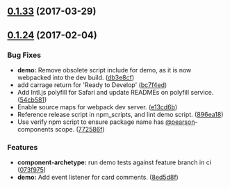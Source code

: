 <a name="0.1.33"></a>
## [0.1.33](https://github.com/Pearson-Higher-Ed/compare/v0.1.24...v0.1.33) (2017-03-29)



<a name="0.1.24"></a>
## [0.1.24](https://github.com/Pearson-Higher-Ed/compare/896ea18...v0.1.24) (2017-02-04)


### Bug Fixes

* **demo:** Remove obsolete script include for demo, as it is now webpacked into the dev build. ([db3e8cf](https://github.com/Pearson-Higher-Ed/commit/db3e8cf))
* add carrage return for 'Ready to Develop' ([bc7f4ed](https://github.com/Pearson-Higher-Ed/commit/bc7f4ed))
* Add Intl.js polyfill for Safari and update READMEs on polyfill service. ([54cb581](https://github.com/Pearson-Higher-Ed/commit/54cb581))
* Enable source maps for webpack dev server. ([e13cd6b](https://github.com/Pearson-Higher-Ed/commit/e13cd6b))
* Reference release script in npm_scripts, and lint demo script. ([896ea18](https://github.com/Pearson-Higher-Ed/commit/896ea18))
* Use verify npm script to ensure package name has [@pearson](https://github.com/pearson)-components scope. ([772586f](https://github.com/Pearson-Higher-Ed/commit/772586f))


### Features

* **component-archetype:** run demo tests against feature branch in ci ([073f975](https://github.com/Pearson-Higher-Ed/commit/073f975))
* **demo:** Add event listener for card comments. ([8ed5d8f](https://github.com/Pearson-Higher-Ed/commit/8ed5d8f))



